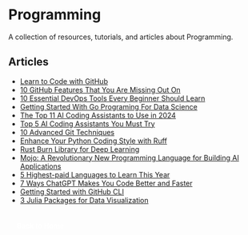 # Programming

A collection of resources, tutorials, and articles about Programming.

## Articles

- [Learn to Code with GitHub](https://www.kdnuggets.com/learn-to-code-github) 
- [10 GitHub Features That You Are Missing Out On](https://www.kdnuggets.com/10-github-features-that-you-are-missing-out-on)
- [10 Essential DevOps Tools Every Beginner Should Learn](https://www.kdnuggets.com/10-essential-devops-tools-every-beginner-should-learn) 
- [Getting Started With Go Programing For Data Science ](https://www.kdnuggets.com/getting-started-with-go-programing-for-data-science)
- [The Top 11 AI Coding Assistants to Use in 2024](https://www.datacamp.com/blog/best-ai-coding-assistants) 
- [Top 5 AI Coding Assistants You Must Try](https://www.kdnuggets.com/top-5-ai-coding-assistants-you-must-try)
- [10 Advanced Git Techniques](https://www.kdnuggets.com/10-advanced-git-techniques) 
- [Enhance Your Python Coding Style with Ruff](https://www.kdnuggets.com/enhance-your-python-coding-style-with-ruff)
- [Rust Burn Library for Deep Learning](https://www.kdnuggets.com/rust-burn-library-for-deep-learning) 
- [Mojo: A Revolutionary New Programming Language for Building AI Applications](https://www.datacamp.com/tutorial/mojo-language-the-new-programming-language-for-ai)
- [5 Highest-paid Languages to Learn This Year](https://www.kdnuggets.com/2023/07/5-highestpaid-languages-learn-year.html) 
- [7 Ways ChatGPT Makes You Code Better and Faster](https://www.kdnuggets.com/2023/06/7-ways-chatgpt-makes-code-better-faster.html)
- [Getting Started with GitHub CLI](https://www.kdnuggets.com/2023/03/getting-started-github-cli.html) 
- [3 Julia Packages for Data Visualization](https://www.kdnuggets.com/2023/02/3-julia-packages-data-visualization.html)

<a href="/" class="button" style="display: flex; align-items: center; justify-content: center; padding: 4px 12px; width: max-content; background: var(--primary-color); color: white; text-decoration: none; border-radius: 4px; margin-top: 30px; font-weight: bold; font-size: 1em; transition: transform 0.2s ease;"><i class="fas fa-home"></i><span style="margin-left: 5px;">Back to Home</span></a>

